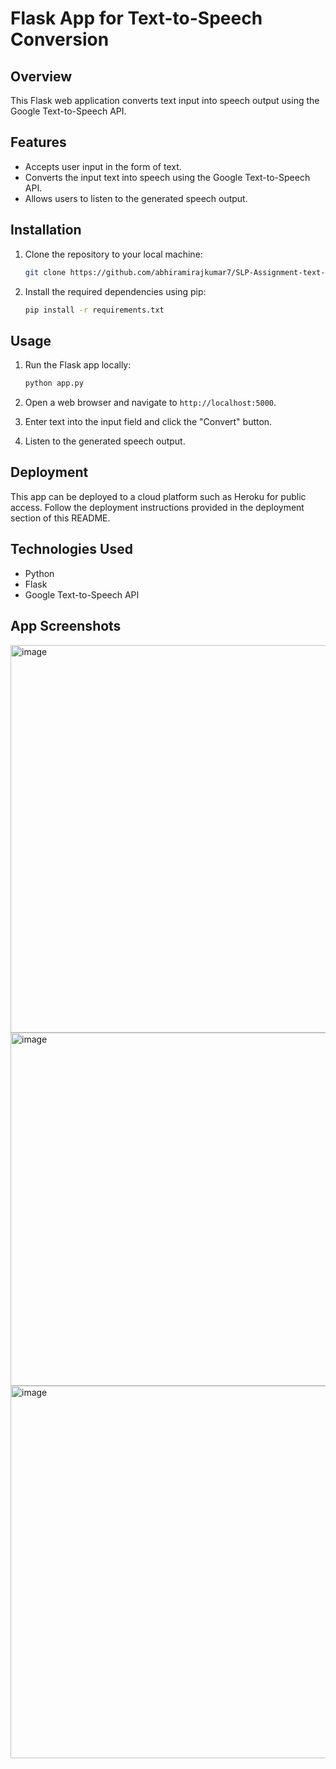 # Flask App for Text-to-Speech Conversion

## Overview
This Flask web application converts text input into speech output using the Google Text-to-Speech API.

## Features
- Accepts user input in the form of text.
- Converts the input text into speech using the Google Text-to-Speech API.
- Allows users to listen to the generated speech output.

## Installation
1. Clone the repository to your local machine:
    ```bash
    git clone https://github.com/abhiramirajkumar7/SLP-Assignment-text-to-speech-using-streamlit.git
    ```

2. Install the required dependencies using pip:
    ```bash
    pip install -r requirements.txt
    ```

## Usage
1. Run the Flask app locally:
    ```bash
    python app.py
    ```

2. Open a web browser and navigate to `http://localhost:5000`.

3. Enter text into the input field and click the "Convert" button.

4. Listen to the generated speech output.

## Deployment
This app can be deployed to a cloud platform such as Heroku for public access. Follow the deployment instructions provided in the deployment section of this README.

## Technologies Used
- Python
- Flask
- Google Text-to-Speech API

## App Screenshots
<img width="620" alt="image" src="https://github.com/abhiramirajkumar7/SLP-Assignment-text-to-speech-using-streamlit/assets/147726724/a2b9fb11-7579-49b3-84ba-a9b3662b964d">
<img width="565" alt="image" src="https://github.com/abhiramirajkumar7/SLP-Assignment-text-to-speech-using-streamlit/assets/147726724/6142c101-d416-4c0a-9d03-baaab00eb7bb">
<img width="596" alt="image" src="https://github.com/abhiramirajkumar7/SLP-Assignment-text-to-speech-using-streamlit/assets/147726724/69ceb7b4-3a37-46e5-9122-8c636f5dff95">

